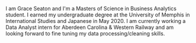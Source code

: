 I am Grace Seaton and I'm a Masters of Science in Business Analytics student.
I earned my undergraduate degree at the University of Memphis in International Studies and Japanese in May 2020. 
I am currently working a Data Analyst intern for Aberdeen Carolina & Western Railway and am looking forward to fine tuning my data processing/cleaning skills.
